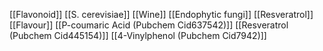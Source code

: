 [[Flavonoid]]
[[S. cerevisiae]]
[[Wine]]
[[Endophytic fungi]]
[[Resveratrol]]
[[Flavour]]
[[P-coumaric Acid (Pubchem Cid637542)]]
[[Resveratrol (Pubchem Cid445154)]]
[[4-Vinylphenol (Pubchem Cid7942)]]
